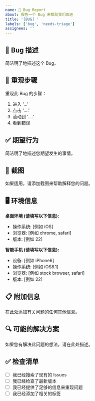 ```yaml
---
name: 🐛 Bug Report
about: 报告一个 Bug 来帮助我们改进
title: '[BUG] '
labels: ['bug', 'needs-triage']
assignees: ''
---
```


## 🐛 Bug 描述
简洁明了地描述这个 Bug。

## 🔄 重现步骤
重现此 Bug 的步骤：
1. 进入 '...'
2. 点击 '....'
3. 滚动到 '....'
4. 看到错误

## ✅ 期望行为
简洁明了地描述您期望发生的事情。

## 📸 截图
如果适用，请添加截图来帮助解释您的问题。

## 🖥️ 环境信息
**桌面环境 (请填写以下信息):**
- 操作系统: [例如 iOS]
- 浏览器: [例如 chrome, safari]
- 版本: [例如 22]

**智能手机 (请填写以下信息):**
- 设备: [例如 iPhone6]
- 操作系统: [例如 iOS8.1]
- 浏览器: [例如 stock browser, safari]
- 版本: [例如 22]

## 📋 附加信息
在此处添加有关问题的任何其他信息。

## 🔍 可能的解决方案
如果您有解决此问题的想法，请在此处描述。

## ✅ 检查清单
- [ ] 我已经搜索了现有的 Issues
- [ ] 我已经检查了最新版本
- [ ] 我已经提供了足够的信息来重现问题
- [ ] 我已经添加了相关的标签
